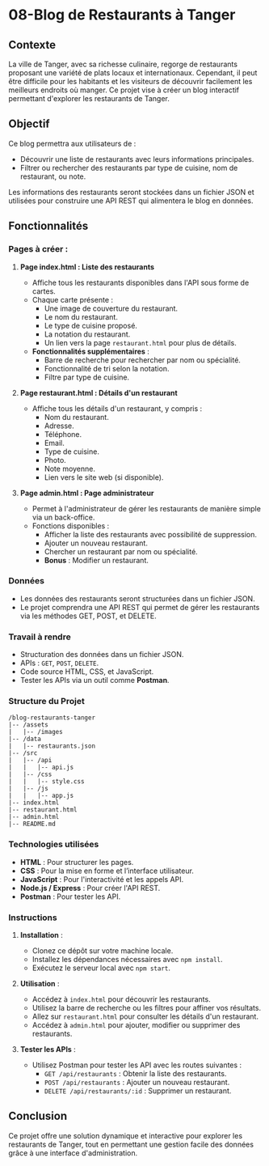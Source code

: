 # 08-Blog de Restaurants à Tanger

## Contexte

La ville de Tanger, avec sa richesse culinaire, regorge de restaurants proposant une variété de plats locaux et internationaux. Cependant, il peut être difficile pour les habitants et les visiteurs de découvrir facilement les meilleurs endroits où manger. Ce projet vise à créer un blog interactif permettant d'explorer les restaurants de Tanger.

## Objectif

Ce blog permettra aux utilisateurs de :
- Découvrir une liste de restaurants avec leurs informations principales.
- Filtrer ou rechercher des restaurants par type de cuisine, nom de restaurant, ou note.

Les informations des restaurants seront stockées dans un fichier JSON et utilisées pour construire une API REST qui alimentera le blog en données.

## Fonctionnalités

### Pages à créer :

1. **Page index.html : Liste des restaurants**
   - Affiche tous les restaurants disponibles dans l'API sous forme de cartes.
   - Chaque carte présente :
     - Une image de couverture du restaurant.
     - Le nom du restaurant.
     - Le type de cuisine proposé.
     - La notation du restaurant.
     - Un lien vers la page `restaurant.html` pour plus de détails.
   - **Fonctionnalités supplémentaires** :
     - Barre de recherche pour rechercher par nom ou spécialité.
     - Fonctionnalité de tri selon la notation.
     - Filtre par type de cuisine.

2. **Page restaurant.html : Détails d'un restaurant**
   - Affiche tous les détails d'un restaurant, y compris :
     - Nom du restaurant.
     - Adresse.
     - Téléphone.
     - Email.
     - Type de cuisine.
     - Photo.
     - Note moyenne.
     - Lien vers le site web (si disponible).

3. **Page admin.html : Page administrateur**
   - Permet à l'administrateur de gérer les restaurants de manière simple via un back-office.
   - Fonctions disponibles :
     - Afficher la liste des restaurants avec possibilité de suppression.
     - Ajouter un nouveau restaurant.
     - Chercher un restaurant par nom ou spécialité.
     - **Bonus** : Modifier un restaurant.

### Données

- Les données des restaurants seront structurées dans un fichier JSON.
- Le projet comprendra une API REST qui permet de gérer les restaurants via les méthodes GET, POST, et DELETE.

### Travail à rendre

- Structuration des données dans un fichier JSON.
- APIs : `GET`, `POST`, `DELETE`.
- Code source HTML, CSS, et JavaScript.
- Tester les APIs via un outil comme **Postman**.

### Structure du Projet

```
/blog-restaurants-tanger
|-- /assets
|   |-- /images
|-- /data
|   |-- restaurants.json
|-- /src
|   |-- /api
|   |   |-- api.js
|   |-- /css
|   |   |-- style.css
|   |-- /js
|   |   |-- app.js
|-- index.html
|-- restaurant.html
|-- admin.html
|-- README.md
```

### Technologies utilisées

- **HTML** : Pour structurer les pages.
- **CSS** : Pour la mise en forme et l’interface utilisateur.
- **JavaScript** : Pour l'interactivité et les appels API.
- **Node.js / Express** : Pour créer l'API REST.
- **Postman** : Pour tester les API.

### Instructions

1. **Installation** :
   - Clonez ce dépôt sur votre machine locale.
   - Installez les dépendances nécessaires avec `npm install`.
   - Exécutez le serveur local avec `npm start`.

2. **Utilisation** :
   - Accédez à `index.html` pour découvrir les restaurants.
   - Utilisez la barre de recherche ou les filtres pour affiner vos résultats.
   - Allez sur `restaurant.html` pour consulter les détails d'un restaurant.
   - Accédez à `admin.html` pour ajouter, modifier ou supprimer des restaurants.

3. **Tester les APIs** :
   - Utilisez Postman pour tester les API avec les routes suivantes :
     - `GET /api/restaurants` : Obtenir la liste des restaurants.
     - `POST /api/restaurants` : Ajouter un nouveau restaurant.
     - `DELETE /api/restaurants/:id` : Supprimer un restaurant.

## Conclusion

Ce projet offre une solution dynamique et interactive pour explorer les restaurants de Tanger, tout en permettant une gestion facile des données grâce à une interface d'administration.
